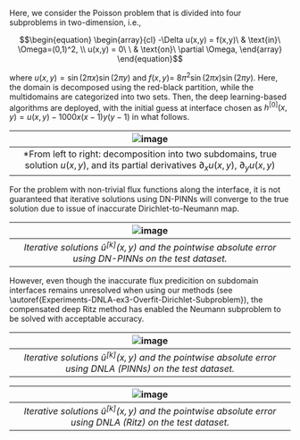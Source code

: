 Here, we consider the Poisson problem that is divided into four subproblems in two-dimension, i.e.,
```math
\begin{equation}
\begin{array}{cl}
-\Delta u(x,y)  = f(x,y)\ & \text{in}\ \Omega=(0,1)^2, \\
u(x,y) = 0\ \ & \text{on}\ \partial \Omega,
\end{array}
\end{equation}
```
where $`u(x,y) = \sin(2\pi x)\sin(2\pi y)`$ and $f(x,y)=$ $8 \pi^2 \sin(2\pi x)\sin(2\pi y)$. Here, the domain is decomposed using the red-black partition, while the multidomains are categorized into two sets. Then, the deep learning-based algorithms are deployed, with the initial guess at interface chosen as $h^{[0]}(x,y)=u(x,y)-1000x(x-1)y(y-1)$ in what follows.

|![image](https://github.com/AI4SC-TJU/DDLM/assets/93070782/20aee609-98d8-4505-ac33-1b27b5da7150)|
|:--------------------------------------------------------------:|
| *From left to right: decomposition into two subdomains, true solution $`u(x,y)`$, and its partial derivatives $`\partial_x u(x,y)`$, $`\partial_y u(x,y)`$ |

For the problem with non-trivial flux functions along the interface, it is not guaranteed that iterative solutions using DN-PINNs will converge to the true solution due to issue of inaccurate Dirichlet-to-Neumann map.

|![image](https://github.com/AI4SC-TJU/DDLM/assets/93070782/8bcfecdb-44b2-4d86-b038-59c533eddc07)|
|:--------------------------------------------------------------:|
| *Iterative solutions $`\hat{u}^{[k]}(x,y)`$ and the pointwise absolute error using DN-PINNs on the test dataset.* |


However, even though the inaccurate flux predicition on subdomain interfaces remains unresolved when using our methods (see \autoref{Experiments-DNLA-ex3-Overfit-Dirichlet-Subproblem}), the compensated deep Ritz method has enabled the Neumann subproblem to be solved with acceptable accuracy.


|![image](https://github.com/AI4SC-TJU/DDLM/assets/93070782/f7f1f48e-9872-4c0d-9f58-7ff5abe31efc)|
|:--------------------------------------------------------------:|
| *Iterative solutions $`\hat{u}^{[k]}(x,y)`$ and the pointwise absolute error using DNLA (PINNs) on the test dataset.* |

|![image](https://github.com/AI4SC-TJU/DDLM/assets/93070782/149239dd-d892-486a-9e7a-8f11c3318e74)|
|:--------------------------------------------------------------:|
| *Iterative solutions $`\hat{u}^{[k]}(x,y)`$ and the pointwise absolute error using DNLA (Ritz) on the test dataset.* |
